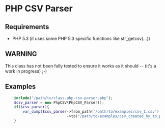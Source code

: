PHP CSV Parser
===============================
## Requirements

+ PHP 5.3 (it uses some PHP 5.3 specific functions like str_getcsv(...))

## WARNING

This class has not been fully tested to ensure it works as it should -- (it's a work in progress) ;-)

## Examples

```php
    include("/path/to/class.php-csv-parser.php");
    $csv_parser = new PhpCSV\PhpCSV_Parser();
    if($csv_parser){
        var_dump($csv_parser->from_path('/path/to/examples/csv_1.csv')
                            ->to("/path/to/examples/csv_created_by_to_path.csv"));
    }
```
```php

```